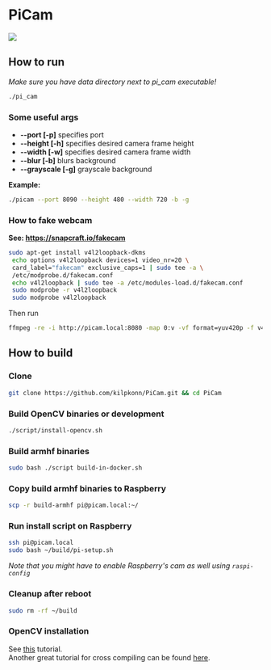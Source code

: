 # PiCam
![](https://github.com/kilpkonn/PiCam/workflows/Build%20on%20raspberry/badge.svg)
## How to run
_Make sure you have data directory next to pi_cam executable!_
```bash
./pi_cam
```

### Some useful args
 - **--port [-p]** specifies port
 - **--height [-h]** specifies desired camera frame height
 - **--width [-w]** specifies desired camera frame width
 - **--blur [-b]** blurs background
 - **--grayscale [-g]** grayscale background
 
 **Example:**  
 ```bash
./picam --port 8090 --height 480 --width 720 -b -g 
```

### How to fake webcam
__See: https://snapcraft.io/fakecam__
```bash
sudo apt-get install v4l2loopback-dkms
 echo options v4l2loopback devices=1 video_nr=20 \
 card_label="fakecam" exclusive_caps=1 | sudo tee -a \
 /etc/modprobe.d/fakecam.conf
 echo v4l2loopback | sudo tee -a /etc/modules-load.d/fakecam.conf
 sudo modprobe -r v4l2loopback
 sudo modprobe v4l2loopback
```
Then run
```bash
ffmpeg -re -i http://picam.local:8080 -map 0:v -vf format=yuv420p -f v4l2 /dev/video20
```

## How to build

### Clone
```bash
git clone https://github.com/kilpkonn/PiCam.git && cd PiCam
```
### Build OpenCV binaries or development
```bash
./script/install-opencv.sh
```
### Build armhf binaries
```bash
sudo bash ./script build-in-docker.sh
```
### Copy build armhf binaries to Raspberry
```bash
scp -r build-armhf pi@picam.local:~/
```
### Run install script on Raspberry
```bash
ssh pi@picam.local
sudo bash ~/build/pi-setup.sh
```
_Note that you might have to enable Raspberry's cam as well using `raspi-config`_
### Cleanup after reboot
```bash
sudo rm -rf ~/build
```

### OpenCV installation
See [this](https://www.learnopencv.com/install-opencv-4-on-ubuntu-18-04/) tutorial.  
Another great tutorial for cross compiling can be found [here](https://solarianprogrammer.com/2018/12/18/cross-compile-opencv-raspberry-pi-raspbian/).